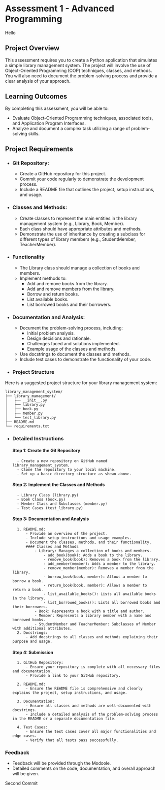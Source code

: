 # Assessment 1 - Advanced Programming
Hello
## Project Overview
This assessment requires you to create a Python application that simulates a simple library management system. The project will involve the use of Object-Oriented Programming (OOP) techniques, classes, and methods. You will also need to document the problem-solving process and provide a clear analysis of your approach.

## Learning Outcomes
By completing this assessment, you will be able to:
- Evaluate Object-Oriented Programming techniques, associated tools, and Application Program Interfaces.
- Analyze and document a complex task utilizing a range of problem-solving skills.

## Project Requirements

- ### Git Repository:
    - Create a GitHub repository for this project.
    - Commit your code regularly to demonstrate the development process.
    - Include a README file that outlines the project, setup instructions, and usage.

- ### Classes and Methods:
    - Create classes to represent the main entities in the library management system (e.g., Library, Book, Member).
    - Each class should have appropriate attributes and methods.
    - Demonstrate the use of inheritance by creating a subclass for different types of library members (e.g., StudentMember, TeacherMember).

- ### Functionality
    - The Library class should manage a collection of books and members.
    - Implement methods to:
        - Add and remove books from the library.
        - Add and remove members from the library.
        - Borrow and return books.
        - List available books.
        - List borrowed books and their borrowers.

- ### Documentation and Analysis:
    - Document the problem-solving process, including:
        - Initial problem analysis.
        - Design decisions and rationale.
        - Challenges faced and solutions implemented.
        - Example usage of the classes and methods.
    - Use docstrings to document the classes and methods.
    - Include test cases to demonstrate the functionality of your code.

- ### Project Structure
Here is a suggested project structure for your library management system:
```
library_management_system/
├── library_management/
│   ├── __init__.py
│   ├── library.py
│   ├── book.py
│   ├── member.py
│   └── test_library.py
├── README.md
└── requirements.txt
```

- ### Detailed Instructions
    #### Step 1: Create the Git Repository
        - Create a new repository on GitHub named library_management_system.
        - Clone the repository to your local machine.
        - Set up a basic directory structure as shown above.

    #### Step 2: Implement the Classes and Methods
        - Library Class (library.py)
        - Book Class (book.py)
        - Member Class and Subclasses (member.py)
        - Test Cases (test_library.py)

    #### Step 3: Documentation and Analysis
        1. README.md:
            - Provide an overview of the project.
            - Include setup instructions and usage examples.
            - Document the classes, methods, and their functionality.
            #### Classes and Methods
                - Library: Manages a collection of books and members.
                    - add_book(book): Adds a book to the library.
                    - remove_book(book): Removes a book from the library.
                    - add_member(member): Adds a member to the library.
                    - remove_member(member): Removes a member from the library.
                    - borrow_book(book, member): Allows a member to borrow a book.
                    - return_book(book, member): Allows a member to return a book.
                    - list_available_books(): Lists all available books in the library.
                    - list_borrowed_books(): Lists all borrowed books and their borrowers.
                - Book: Represents a book with a title and author.
                - Member: Represents a library member with a name and borrowed books.
                - StudentMember and TeacherMember: Subclasses of Member with additional attributes.
        2. Docstrings:
            - Add docstrings to all classes and methods explaining their purpose and usage.

    #### Step 4: Submission
        1. GitHub Repository:
            - Ensure your repository is complete with all necessary files and documentation.
            - Provide a link to your GitHub repository.

        2. README.md:
            - Ensure the README file is comprehensive and clearly explains the project, setup instructions, and usage.

        3. Documentation:
            - Ensure all classes and methods are well-documented with docstrings.
            - Include a detailed analysis of the problem-solving process in the README or a separate documentation file.

        4. Test Cases:
            - Ensure the test cases cover all major functionalities and edge cases.
            - Verify that all tests pass successfully.

### Feedback
- Feedback will be provided through the Modoole.
- Detailed comments on the code, documentation, and overall approach will be given.

Second Commit